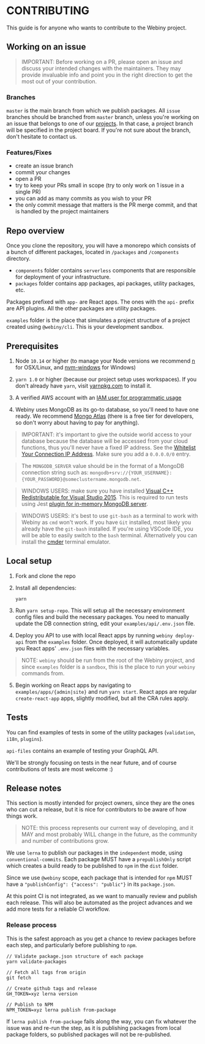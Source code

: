 # CONTRIBUTING

This guide is for anyone who wants to contribute to the Webiny project.

## Working on an issue

> IMPORTANT: Before working on a PR, please open an issue and discuss your intended changes with the maintainers. They may provide invaluable info and point you in the right direction to get the most out of your contribution.

### Branches

`master` is the main branch from which we publish packages. All `issue` branches should be branched from `master` branch, unless you're working on an issue that belongs to one of our [projects](https://github.com/webiny/webiny-js/projects). In that case, a project branch will be specified in the project board. If you're not sure about the branch, don't hesitate to contact us.

### Features/Fixes

- create an issue branch
- commit your changes
- open a PR
- try to keep your PRs small in scope (try to only work on 1 issue in a single PR)
- you can add as many commits as you wish to your PR
- the only commit message that matters is the PR merge commit, and that is handled by the project maintainers

## Repo overview

Once you clone the repository, you will have a monorepo which consists of a bunch of different packages, located in `/packages` and `/components` directory.

- `components` folder contains `serverless` components that are responsible for deployment of your infrastructure.
- `packages` folder contains app packages, api packages, utility packages, etc.

Packages prefixed with `app-` are React apps. The ones with the `api-` prefix are API plugins. All the other packages are utility packages.

`examples` folder is the place that simulates a project structure of a project created using `@webiny/cli`. This is your development sandbox.

## Prerequisites

1. Node `10.14` or higher (to manage your Node versions we recommend [n](https://www.npmjs.com/package/n) for OSX/Linux, and [nvm-windows](https://github.com/coreybutler/nvm-windows) for Windows)

2. `yarn 1.0` or higher (because our project setup uses workspaces).
   If you don't already have `yarn`, visit [yarnpkg.com](https://yarnpkg.com/en/docs/install) to install it.

3. A verified AWS account with an [IAM user for programmatic usage](https://www.youtube.com/watch?v=tgb_MRVylWw)

4. Webiny uses MongoDB as its go-to database, so you'll need to have one ready. We recommend [Mongo Atlas](https://docs.atlas.mongodb.com/getting-started/) (there is a free tier for developers, so don't worry about having to pay for anything).

> IMPORTANT: it's important to give the outside world access to your database because the database will be accessed from your cloud functions, thus you'll never have a fixed IP address. See the [Whitelist Your Connection IP Address](https://docs.atlas.mongodb.com/getting-started/#whitelist-your-connection-ip-address). Make sure you add a `0.0.0.0/0` entry.

> The `MONGODB_SERVER` value should be in the format of a MongoDB connection string such as:
> `mongodb+srv://{YOUR_USERNAME}:{YOUR_PASSWORD}@someclustername.mongodb.net`.

> WINDOWS USERS: make sure you have installed [Visual C++ Redistributable for Visual Studio 2015](https://www.microsoft.com/en-in/download/details.aspx?id=48145). This is required to run tests using Jest [plugin for in-memory MongoDB server](https://github.com/shelfio/jest-mongodb).

> WINDOWS USERS: it's best to use `git-bash` as a terminal to work with Webiny as `cmd` won't work. If you have `Git` installed, most likely you already have the `git-bash` installed. If you're using VSCode IDE, you will be able to easily switch to the `bash` terminal. Alternatively you can install the [cmder](https://cmder.net/) terminal emulator.


## Local setup

1. Fork and clone the repo

2. Install all dependencies:

   ```
   yarn
   ```

3. Run `yarn setup-repo`. This will setup all the necessary environment config files and build the necessary packages. You need to manually update the DB connection string, edit your `examples/api/.env.json` file.

4. Deploy you API to use with local React apps by running `webiny deploy-api` from the `examples` folder. Once deployed, it will automatically update you React apps' `.env.json` files with the necessary variables.

> NOTE: `webiny` should be run from the root of the Webiny project, and since `examples` folder is a `sandbox`, this is the place to run your `webiny` commands from.

5. Begin working on React apps by navigating to `examples/apps/{admin|site}` and run `yarn start`. React apps are regular `create-react-app` apps, slightly modified, but all the CRA rules apply.

## Tests

You can find examples of tests in some of the utility packages (`validation`, `i18n`, `plugins`).

`api-files` contains an example of testing your GraphQL API.

We'll be strongly focusing on tests in the near future, and of course contributions of tests are most welcome :)

## Release notes

This section is mostly intended for project owners, since they are the ones who can cut a release, but it is nice for contributors to be aware of how things work.

> NOTE: this process represents our current way of developing, and it MAY and most probably WILL change in the future, as the community and number of contributions grow.

We use `lerna` to publish our packages in the `independent` mode, using `conventional-commits`.
Each package MUST have a `prepublishOnly` script which creates a build ready to be published to `npm` in the `dist` folder.

Since we use `@webiny` scope, each package that is intended for `npm` MUST have a `"publishConfig": {"access": "public"}` in its `package.json`.

At this point CI is not integrated, as we want to manually review and publish each release. This will also be automated as the
project advances and we add more tests for a reliable CI workflow.

### Release process

This is the safest approach as you get a chance to review packages before each step, and particularly before publishing to `npm`.

```
// Validate package.json structure of each package
yarn validate-packages

// Fetch all tags from origin
git fetch

// Create github tags and release
GH_TOKEN=xyz lerna version

// Publish to NPM
NPM_TOKEN=xyz lerna publish from-package
```

If `lerna publish from-package` fails along the way, you can fix whatever the issue was and re-run the step, as it is publishing packages from local package folders, so published packages will not be re-published.
